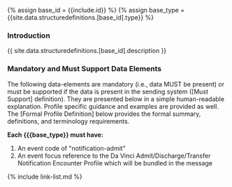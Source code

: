 
{% assign base_id = {{include.id}} %}
{% assign base_type = {{site.data.structuredefinitions.[base_id].type}} %}

### Introduction

{{ site.data.structuredefinitions.[base_id].description }}

### Mandatory and Must Support Data Elements

The following data-elements are mandatory (i.e., data MUST be present) or must be supported if the data is present in the sending system ([Must Support] definition). They are presented below in a simple human-readable explanation.  Profile specific guidance and examples are provided as well.  The [Formal Profile Definition] below provides the  formal summary, definitions, and  terminology requirements.

**Each {{{base_type}} must have:**

1. An event code of "notification-admit"
1. An event focus reference to the Da Vinci Admit/Discharge/Transfer Notification Encounter Profile which will be bundled in the message

<!-- {% raw %} ### Examples

{% include examples-note.md %}

- [{{base_type}} Example]({{base_type}}-{{base_id}}-01.html) {% endraw %} -->

{% include link-list.md %}
